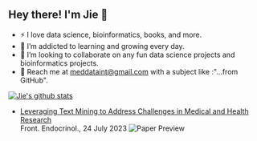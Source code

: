 ## Hey there! I'm Jie 👋 


- ⚡ I love data science, bioinformatics, books, and more.
- 🌱 I’m addicted to learning and growing every day.
- 👯 I’m looking to collaborate on any fun data science projects and bioinformatics projects.
- :email: Reach me at meddataint@gmail.com with a subject like :"...from GitHub".

[![Jie's github stats](https://github-readme-stats.vercel.app/api?username=MedDataInt&count_private=true&show_icons=true&theme=radical&hide_rank=false)](https://github.com/anuraghazra/github-readme-stats)

- [Leveraging Text Mining to Address Challenges in Medical and Health Research](https://www.frontiersin.org/journals/endocrinology/articles/10.3389/fendo.2023.1195145/full)  
  Front. Endocrinol., 24 July 2023
![Paper Preview](https://www.frontiersin.org/files/Articles/1195145/fendo-14-1195145-HTML/image_m/fendo-14-1195145-g001.jpg)

